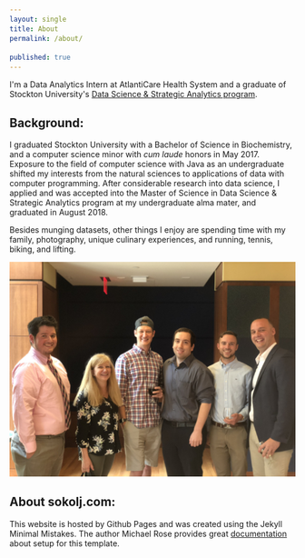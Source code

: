 ```yaml
---
layout: single
title: About
permalink: /about/

published: true
---
```


I'm a Data Analytics Intern at AtlantiCare Health System and a graduate of Stockton University's [Data Science & Strategic Analytics program](https://stockton.edu/graduate/data-science_strategic-analytics.html).

## Background: 
I graduated Stockton University with a Bachelor of Science in Biochemistry, and a computer science minor with _cum laude_ honors in May 2017. Exposure to the field of computer science with Java as an undergraduate shifted my interests from the natural sciences to applications of data with computer programming. After considerable research into data science, I applied and was accepted into the Master of Science in Data Science & Strategic Analytics program at my undergraduate alma mater, and graduated in August 2018.  

Besides munging datasets, other things I enjoy are spending time with my family, photography, unique culinary experiences, and running, tennis, biking, and lifting. 

<img src="/assets/about/data_jawn.jpg" caption = "DataJawn, Philadelphia | June 13, 2018" class = "center">

## About sokolj.com: 
This website is hosted by Github Pages and was created using the Jekyll Minimal Mistakes. The author Michael Rose provides great [documentation](https://mmistakes.github.io/minimal-mistakes/) about setup for this template. 
